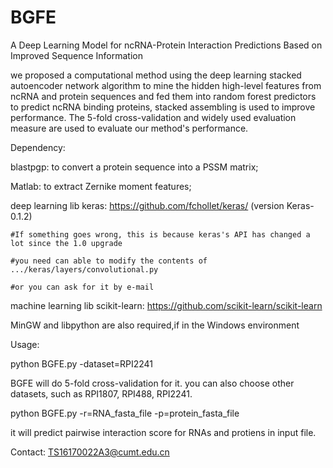 # BGFE

A Deep Learning Model for ncRNA-Protein Interaction Predictions Based on Improved Sequence Information

we proposed a computational method using the deep learning stacked autoencoder network algorithm to mine the hidden high-level features from ncRNA and protein sequences and fed them into random forest predictors to predict ncRNA binding proteins, stacked assembling is used to improve performance. The 5-fold cross-validation and widely used evaluation measure are used to evaluate our method's performance.

Dependency: 

blastpgp: to convert a protein sequence into a PSSM matrix;

Matlab: to extract Zernike moment features;

deep learning lib keras: https://github.com/fchollet/keras/  (version Keras-0.1.2)

    #If something goes wrong, this is because keras's API has changed a lot since the 1.0 upgrade

    #you need can able to modify the contents of .../keras/layers/convolutional.py

    #or you can ask for it by e-mail

machine learning lib scikit-learn: https://github.com/scikit-learn/scikit-learn 

MinGW and libpython are also required,if in the Windows environment

Usage:

python BGFE.py -dataset=RPI2241  

BGFE will do 5-fold cross-validation for it. you can also choose other datasets, such as RPI1807, RPI488, RPI2241. 

python BGFE.py -r=RNA_fasta_file -p=protein_fasta_file   

it will predict pairwise interaction score for RNAs and protiens in input file.

Contact: TS16170022A3@cumt.edu.cn
